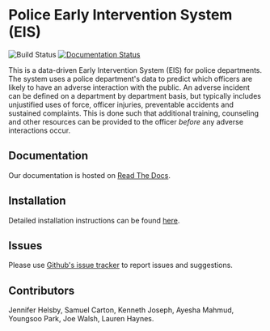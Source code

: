 # Police Early Intervention System (EIS) 

![Build Status](https://travis-ci.org/dssg/police-eis.svg)
[![Documentation Status](https://readthedocs.org/projects/police-eis/badge/?version=latest)](http://police-eis.readthedocs.org/en/latest/?badge=latest)

This is a data-driven Early Intervention System (EIS) for police departments. The system uses a police department's data to predict which officers are likely to have an adverse interaction with the public. An adverse incident can be defined on a department by department basis, but typically includes unjustified uses of force, officer injuries, preventable accidents and sustained complaints. This is done such that additional training, counseling and other resources can be provided to the officer _before_ any adverse interactions occur. 

## Documentation

Our documentation is hosted on [Read The Docs](https://police-eis.readthedocs.org/en/latest/). 

## Installation

Detailed installation instructions can be found [here](https://police-eis.readthedocs.org/en/latest/quickstart.html). 

## Issues

Please use [Github's issue tracker](https://github.com/dssg/police-eis/issues/new) to report issues and suggestions. 

## Contributors

Jennifer Helsby, Samuel Carton, Kenneth Joseph, Ayesha Mahmud, Youngsoo Park, Joe Walsh, Lauren Haynes. 
